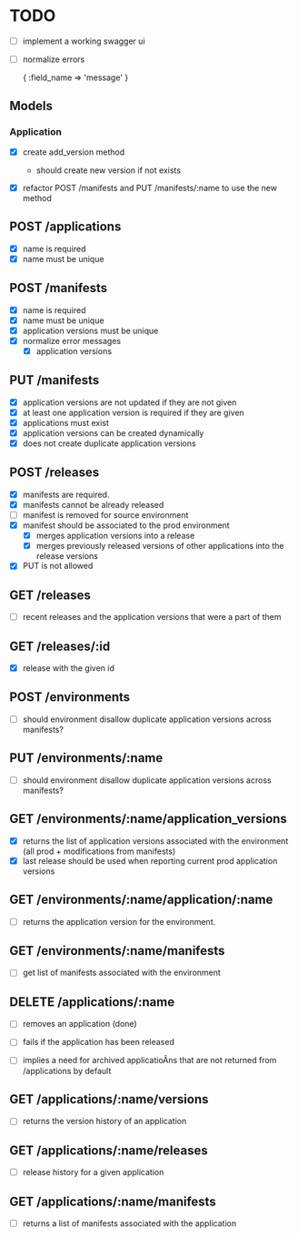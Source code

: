 # TODO

- [ ] implement a working swagger ui
- [ ] normalize errors

    {
      :field_name => 'message'
    }

## Models

### Application

- [x] create add_version method
    - should create new version if not exists
- [x] refactor POST /manifests and PUT /manifests/:name to use the new method


## POST /applications

- [x] name is required
- [x] name must be unique

## POST /manifests

- [x] name is required
- [x] name must be unique
- [x] application versions must be unique
- [x] normalize error messages
  - [x] application versions

## PUT /manifests

- [x] application versions are not updated if they are not given
- [x] at least one application version is required if they are given
- [x] applications must exist
- [x] application versions can be created dynamically
- [x] does not create duplicate application versions

## POST /releases

- [x] manifests are required.
- [x] manifests cannot be already released
- [ ] manifest is removed for source environment
- [x] manifest should be associated to the prod environment
  - [x] merges application versions into a release
  - [x] merges previously released versions of other applications into the release
versions
- [x] PUT is not allowed

## GET /releases

- [ ] recent releases and the application versions that were a part of them

## GET /releases/:id

- [x] release with the given id

## POST /environments

- [ ] should environment disallow duplicate application versions across manifests?

## PUT /environments/:name

- [ ] should environment disallow duplicate application versions across manifests?

## GET /environments/:name/application_versions

- [x] returns the list of application versions associated with the environment (all prod + modifications from manifests)
- [x] last release should be used when reporting current prod application versions

## GET /environments/:name/application/:name

- [ ] returns the application version for the environment.

## GET /environments/:name/manifests

- [ ] get list of manifests associated with the environment

## DELETE /applications/:name

- [ ] removes an application (done)
- [ ] fails if the application has been released
- [ ] implies a need for archived applicatioÂns that are not returned from /applications by default


## GET /applications/:name/versions

- [ ] returns the version history of an application

## GET /applications/:name/releases

- [ ] release history for a given application

## GET /applications/:name/manifests

- [ ] returns a list of manifests associated with the application

